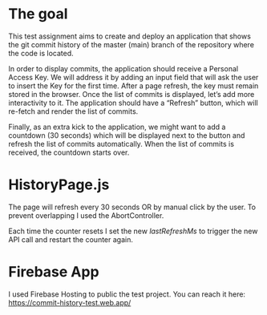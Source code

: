 # The goal
This test assignment aims to create and deploy an application that shows the git
commit history of the master (main) branch of the repository where the code is located.

In order to display commits, the application should receive a Personal Access Key. We will address it by adding an input field that will ask the user to insert the Key for the first time. After a page refresh, the key must remain stored in the browser.
Once the list of commits is displayed, let’s add more interactivity to it. The application should have a “Refresh” button, which will re-fetch and render the list of commits.

Finally, as an extra kick to the application, we might want to add a countdown (30 seconds) which will be displayed next to the button and refresh the list of commits automatically. When the list of commits is received, the countdown starts over.

# HistoryPage.js
The page will refresh every 30 seconds OR by manual click by the user.
To prevent overlapping I used the AbortController.

Each time the counter resets I set the new *lastRefreshMs* to trigger the new API call and restart the counter again.

# Firebase App
I used Firebase Hosting to public the test project.
You can reach it here: https://commit-history-test.web.app/
